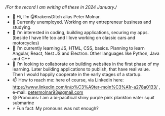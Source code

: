 */For the record I am writing all these in 2024 January./*
- 👋 Hi, I’m @KrakensDitch alias Peter Molnar.
- 💼 Currently unemployed. Working on my entrepreneur business and studying.
- 👀 I’m interested in coding, building applications, securing my apps. (beside I have life too and I love working on classic cars and motorcycles)
- 🌱 I’m currently learning JS, HTML, CSS, basics. Planning to learn Angular, React, Nest JS and Electron. Other languages like Python, Java and C++
- 💞️ I’m looking to collaborate on building websites in the first phase of my learning. Later building applications to publish, that have real value. Then I would happily cooperate in the early stages of a startup.
- 📫 How to reach me: here of course, via Linkedin here: https://www.linkedin.com/in/p%C3%A9ter-moln%C3%A1r-a278a0133/ , e-mail: petermolnar93@gmail.com
- 😄 Pronouns: I am a bi-pacifical shiny purple pink plankton eater squit submarine
- ⚡ Fun fact: My pronouns was not enough?

<!---
KrakensDitch/KrakensDitch is a ✨ special ✨ repository because its `README.md` (this file) appears on your GitHub profile.
You can click the Preview link to take a look at your changes.
--->
